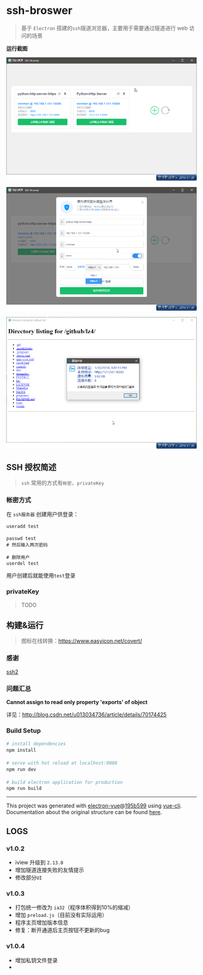 # ssh-broswer
> 基于 `Electron` 搭建的`ssh`隧道浏览器，主要用于需要通过隧道进行 web 访问的场景

**运行截图**

![](./docs/screens/index.png)

![](./docs/screens/tunnel-edit.png)

![](./docs/screens/tunnel-status.png)


## SSH 授权简述
> `ssh` 常用的方式有`帐密`、`privateKey`

### 帐密方式

在 `ssh服务器` 创建用户供登录：

```shell
useradd test

passwd test
# 然后输入两次密码

# 删除用户
userdel test
```

用户创建后就能使用`test`登录

### privateKey
> TODO

## 构建&运行
> 图标在线转换：<https://www.easyicon.net/covert/>

### 感谢

[ssh2](https://github.com/mscdex/ssh2)

### 问题汇总

**Cannot assign to read only property 'exports' of object**

详见：<http://blog.csdn.net/u013034736/article/details/70174425>

### Build Setup

``` bash
# install dependencies
npm install

# serve with hot reload at localhost:9080
npm run dev

# build electron application for production
npm run build


```

---

This project was generated with [electron-vue](https://github.com/SimulatedGREG/electron-vue)@[195b599](https://github.com/SimulatedGREG/electron-vue/tree/195b59990e317184cbc3603f5ed7aed6ce05f7c9) using [vue-cli](https://github.com/vuejs/vue-cli). Documentation about the original structure can be found [here](https://simulatedgreg.gitbooks.io/electron-vue/content/index.html).


## LOGS

### v1.0.2

* iview 升级到 `2.13.0`
* 增加隧道连接失败的友情提示
* 修改部分`UI`

### v1.0.3

* 打包统一修改为 `ia32`（程序体积得到10%的缩减）
* 增加 `preload.js`（目前没有实际运用）
* 程序主页增加版本信息
* 修复：断开通道后主页按钮不更新的bug

### v1.0.4

* 增加私钥文件登录
* 